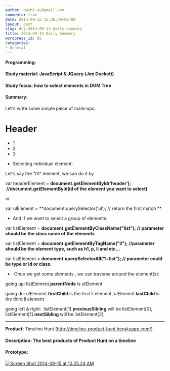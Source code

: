 ```yaml
---
author: dachi.xu@gmail.com
comments: true
date: 2014-09-15 15:26:30+00:00
layout: post
slug: dcj-2014-09-15-daily-summary
title: 2014-09-15 Daily Summary
wordpress_id: 85
categories:
- General
---
```


**Programming:**

#### Study material: JavaScript & JQuery (Jon Duckett)

#### Study focus: how to select elements in DOM Tree

#### Summary:

Let's write some simple piece of mark-ups:

<html>
<head></head>
<body>
<h1 id=“header”>Header</h1>
<ul>
<li id=“1” class=“list">1</li>
<li id=“2” class=“list”>2</li>
<li id=“3” class=“list”>3</li>
</ul>
</body>
</html>



	
  * Selecting individual element:


Let's say the "h1" element, we can do it by

var headerElement = **document.getElementById('header');  //document.getElementById(id of the element you want to select)**

or

var ulElement = **document.querySelector('ul'); // return the first match **



	
  * And if we want to select a group of elements:


var listElement = **document.getElementByClassName("list"); // parameter should be the class name of the elements**

var listElement = **document.getElementByTagName("li"); //parameter should be the element type, such as h1, p, li and etc...**

var listElement = **document.querySelectorAll("li.list"); // parameter could be type or id or class.**



	
  *  Once we get some elements , we can traverse around the element(s):


going up: listElement.**parentNode** is ulElement

going dn: ulElement.**firstChild** is the first li element, ulElement.**lastChild** is the third li element

going left & right:  listElement[1].**previousSibling** will be listElement[0], listElement[1].**nextSibling** will be listElement[2];





* * *



**Product:** Timeline Hunt (http://timeline-product-hunt.herokuapp.com/)

#### Description: The best products of Product Hunt on a timeline

#### Prototype:

[![Screen Shot 2014-09-15 at 10.25.24 AM](http://dachicj.com/wp-content/uploads/2014/09/Screen-Shot-2014-09-15-at-10.25.24-AM-300x194.png)](http://dachicj.com/wp-content/uploads/2014/09/Screen-Shot-2014-09-15-at-10.25.24-AM.png)



